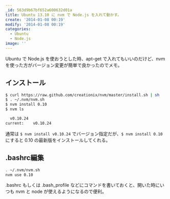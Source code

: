 ```yaml
---
_id: 563d9b67bf652a600632d01a
title: Ubuntu 13.10 に nvm で Node.js を入れて動かす。
create: '2014-01-08 00:19'
modify: '2014-01-08 00:19'
categories:
  - Ubuntu
  - Node.js
image: ''
---
```


Ubuntu で Node.js を使おうとした時、apt-get で入れてもいいのだけど、nvm を使った方がバージョン変更が簡単で良かったのでメモ。

## インストール

``` bash
$ curl https://raw.github.com/creationix/nvm/master/install.sh | sh
$ . ~/.nvm/nvm.sh
$ nvm install 0.10
$ nvm ls

  v0.10.24
current: 	v0.10.24
```

通常は `$ nvm install v0.10.24` でバージョン指定だが、`$ nvm install 0.10` にすると 0.10 の最新版をインストールしてくれる。


## .bashrc編集

``` bash
. ~/.nvm/nvm.sh
nvm use 0.10
```

.bashrc もしくは .bash_profile などにコマンドを書いておくと、開いた時にいつも nvm と node が使えるようになるので便利。

<!-- more -->
